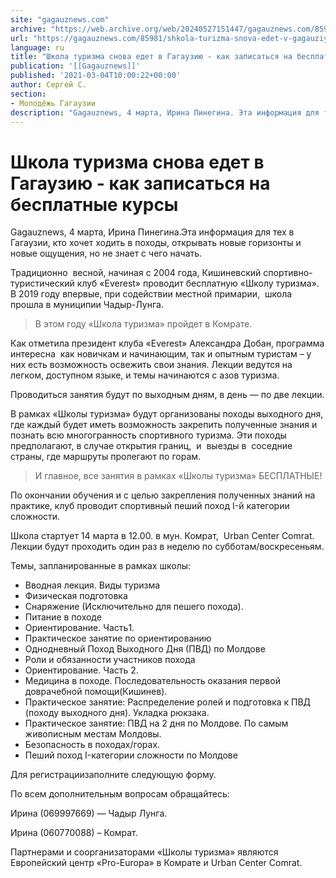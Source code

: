 ```yaml
---
site: "gagauznews.com"
archive: "https://web.archive.org/web/20240527151447/gagauznews.com/85981/shkola-turizma-snova-edet-v-gagauziyu-kak-zapisatsya-na-besplatnye-kursy.html"
url: "https://gagauznews.com/85981/shkola-turizma-snova-edet-v-gagauziyu-kak-zapisatsya-na-besplatnye-kursy.html"
language: ru
title: "Школа туризма снова едет в Гагаузию - как записаться на бесплатные курсы"
publication: '[[Gagauznews]]'
published: '2021-03-04T10:00:22+00:00'
author: Сергей С.
section:
- Молодёжь Гагаузии
description: "Gagauznews, 4 марта, Ирина Пинегина. Эта информация для тех в Гагаузии, кто хочет ходить в походы, открывать новые горизонты и новые ощущения, но не знает с чего начать. Традиционно весной, начиная с 2004 года, Кишиневский спортивно-туристический клуб «Everest» проводит бесплатную «Школу туризма». В 2019 году впервые, при содействии местной примарии, школа прошла в муниципии Чадыр-Лунга. В этом году «Школа туризма» пройдет в Комрате. Как отметила президент клуба «Everest» Александра Добан, программа интересна как новичкам и начинающим, так и опытным туристам – у них есть возможность освежить свои знания. Лекции ведутся на легком, доступном языке, и темы начинаются с азов туризма. […]"
---
```


# Школа туризма снова едет в Гагаузию - как записаться на бесплатные курсы

Gagauznews, 4 марта, Ирина Пинегина.Эта информация для тех в Гагаузии, кто хочет ходить в походы, открывать новые горизонты и новые ощущения, но не знает с чего начать.

Традиционно  весной, начиная с 2004 года, Кишиневский спортивно-туристический клуб «Everest» проводит бесплатную «Школу туризма».  В 2019 году впервые, при содействии местной примарии,  школа прошла в муниципии Чадыр-Лунга.

> В этом году «Школа туризма» пройдет в Комрате.

Как отметила президент клуба «Everest» Александра Добан, программа интересна  как новичкам и начинающим, так и опытным туристам – у них есть возможность освежить свои знания. Лекции ведутся на легком, доступном языке, и темы начинаются с азов туризма.

Проводиться занятия будут по выходным дням, в день — по две лекции.

В рамках «Школы туризма» будут организованы походы выходного дня, где каждый будет иметь возможность закрепить полученные знания и познать всю многогранность спортивного туризма. Эти походы предполагают, в случае открытия границ,  и  выезды в  соседние страны, где маршруты пролегают по горам.

> И главное, все занятия в рамках «Школы туризма» БЕСПЛАТНЫЕ!

По окончании обучения и с целью закрепления полученных знаний на практике, клуб проводит спортивный пеший поход I-й категории сложности.

Школа стартует 14 марта в 12.00. в мун. Комрат,  Urban Сenter Comrat. Лекции будут проходить один раз в неделю по субботам/воскресеньям.

Темы, запланированные в рамках школы:

- Вводная лекция. Виды туризма
- Физическая подготовка
- Снаряжение (Исключительно для пешего похода).
- Питание в походе
- Ориентирование. Часть1.
- Практическое занятие по ориентированию
- Однодневный Поход Выходного Дня (ПВД) по Молдове
- Роли и обязанности участников похода
- Ориентирование. Часть 2.
- Медицина в походе. Последовательность оказания первой доврачебной помощи(Кишинев).
- Практическое занятие: Распределение ролей и подготовка к ПВД (походу выходного дня). Укладка рюкзака.
- Практическое занятие: ПВД на 2 дня по Молдове. По самым живописным местам Молдовы.
- Безопасность в походах/горах.
- Пеший поход I-категории сложности по Молдове

Для регистрациизаполните следующую форму.

По всем дополнительным вопросам обращайтесь:

Ирина (069997669) — Чадыр Лунга.

Ирина (060770088) – Комрат.

Партнерами и соорганизаторами «Школы туризма» являются Европейский центр «Pro-Europa» в Комрате и Urban Сenter Comrat.